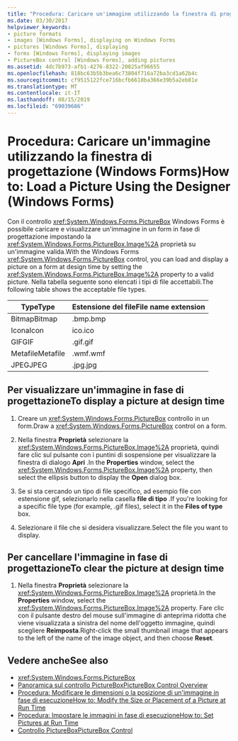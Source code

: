 ```yaml
---
title: "Procedura: Caricare un'immagine utilizzando la finestra di progettazione (Windows Forms)"
ms.date: 03/30/2017
helpviewer_keywords:
- picture formats
- images [Windows Forms], displaying on Windows Forms
- pictures [Windows Forms], displaying
- forms [Windows Forms], displaying images
- PictureBox control [Windows Forms], adding pictures
ms.assetid: 4dc7b973-afb1-4276-8322-20825af96655
ms.openlocfilehash: 818bc63b5b3bea6c73804f716a72ba3cd1a62b4c
ms.sourcegitcommit: cf9515122fce716bcfb6618ba366e39b5a2eb81e
ms.translationtype: MT
ms.contentlocale: it-IT
ms.lasthandoff: 08/15/2019
ms.locfileid: "69039686"
---
```

# <a name="how-to-load-a-picture-using-the-designer-windows-forms"></a><span data-ttu-id="75bbf-102">Procedura: Caricare un'immagine utilizzando la finestra di progettazione (Windows Forms)</span><span class="sxs-lookup"><span data-stu-id="75bbf-102">How to: Load a Picture Using the Designer (Windows Forms)</span></span>

<span data-ttu-id="75bbf-103">Con il controllo <xref:System.Windows.Forms.PictureBox> Windows Forms è possibile caricare e visualizzare un'immagine in un form in fase di progettazione impostando la <xref:System.Windows.Forms.PictureBox.Image%2A> proprietà su un'immagine valida.</span><span class="sxs-lookup"><span data-stu-id="75bbf-103">With the Windows Forms <xref:System.Windows.Forms.PictureBox> control, you can load and display a picture on a form at design time by setting the <xref:System.Windows.Forms.PictureBox.Image%2A> property to a valid picture.</span></span> <span data-ttu-id="75bbf-104">Nella tabella seguente sono elencati i tipi di file accettabili.</span><span class="sxs-lookup"><span data-stu-id="75bbf-104">The following table shows the acceptable file types.</span></span>

|<span data-ttu-id="75bbf-105">Type</span><span class="sxs-lookup"><span data-stu-id="75bbf-105">Type</span></span>|<span data-ttu-id="75bbf-106">Estensione del file</span><span class="sxs-lookup"><span data-stu-id="75bbf-106">File name extension</span></span>|
|---|---|
|<span data-ttu-id="75bbf-107">Bitmap</span><span class="sxs-lookup"><span data-stu-id="75bbf-107">Bitmap</span></span>|<span data-ttu-id="75bbf-108">.bmp</span><span class="sxs-lookup"><span data-stu-id="75bbf-108">.bmp</span></span>|
|<span data-ttu-id="75bbf-109">Icona</span><span class="sxs-lookup"><span data-stu-id="75bbf-109">Icon</span></span>|<span data-ttu-id="75bbf-110">ico</span><span class="sxs-lookup"><span data-stu-id="75bbf-110">.ico</span></span>|
|<span data-ttu-id="75bbf-111">GIF</span><span class="sxs-lookup"><span data-stu-id="75bbf-111">GIF</span></span>|<span data-ttu-id="75bbf-112">.gif</span><span class="sxs-lookup"><span data-stu-id="75bbf-112">.gif</span></span>|
|<span data-ttu-id="75bbf-113">Metafile</span><span class="sxs-lookup"><span data-stu-id="75bbf-113">Metafile</span></span>|<span data-ttu-id="75bbf-114">.wmf</span><span class="sxs-lookup"><span data-stu-id="75bbf-114">.wmf</span></span>|
|<span data-ttu-id="75bbf-115">JPEG</span><span class="sxs-lookup"><span data-stu-id="75bbf-115">JPEG</span></span>|<span data-ttu-id="75bbf-116">.jpg</span><span class="sxs-lookup"><span data-stu-id="75bbf-116">.jpg</span></span>|

## <a name="to-display-a-picture-at-design-time"></a><span data-ttu-id="75bbf-117">Per visualizzare un'immagine in fase di progettazione</span><span class="sxs-lookup"><span data-stu-id="75bbf-117">To display a picture at design time</span></span>

1. <span data-ttu-id="75bbf-118">Creare un <xref:System.Windows.Forms.PictureBox> controllo in un form.</span><span class="sxs-lookup"><span data-stu-id="75bbf-118">Draw a <xref:System.Windows.Forms.PictureBox> control on a form.</span></span>

2. <span data-ttu-id="75bbf-119">Nella finestra **Proprietà** selezionare la <xref:System.Windows.Forms.PictureBox.Image%2A> proprietà, quindi fare clic sul pulsante con i puntini di sospensione per visualizzare la finestra di dialogo **Apri** .</span><span class="sxs-lookup"><span data-stu-id="75bbf-119">In the **Properties** window, select the <xref:System.Windows.Forms.PictureBox.Image%2A> property, then select the ellipsis button to display the **Open** dialog box.</span></span>

3. <span data-ttu-id="75bbf-120">Se si sta cercando un tipo di file specifico, ad esempio file con estensione gif, selezionarlo nella casella **file di tipo** .</span><span class="sxs-lookup"><span data-stu-id="75bbf-120">If you're looking for a specific file type (for example, .gif files), select it in the **Files of type** box.</span></span>

4. <span data-ttu-id="75bbf-121">Selezionare il file che si desidera visualizzare.</span><span class="sxs-lookup"><span data-stu-id="75bbf-121">Select the file you want to display.</span></span>

## <a name="to-clear-the-picture-at-design-time"></a><span data-ttu-id="75bbf-122">Per cancellare l'immagine in fase di progettazione</span><span class="sxs-lookup"><span data-stu-id="75bbf-122">To clear the picture at design time</span></span>

1. <span data-ttu-id="75bbf-123">Nella finestra **Proprietà** selezionare la <xref:System.Windows.Forms.PictureBox.Image%2A> proprietà.</span><span class="sxs-lookup"><span data-stu-id="75bbf-123">In the **Properties** window, select the <xref:System.Windows.Forms.PictureBox.Image%2A> property.</span></span> <span data-ttu-id="75bbf-124">Fare clic con il pulsante destro del mouse sull'immagine di anteprima ridotta che viene visualizzata a sinistra del nome dell'oggetto immagine, quindi scegliere **Reimposta**.</span><span class="sxs-lookup"><span data-stu-id="75bbf-124">Right-click the small thumbnail image that appears to the left of the name of the image object, and then choose **Reset**.</span></span>

## <a name="see-also"></a><span data-ttu-id="75bbf-125">Vedere anche</span><span class="sxs-lookup"><span data-stu-id="75bbf-125">See also</span></span>

- <xref:System.Windows.Forms.PictureBox>
- [<span data-ttu-id="75bbf-126">Panoramica sul controllo PictureBox</span><span class="sxs-lookup"><span data-stu-id="75bbf-126">PictureBox Control Overview</span></span>](picturebox-control-overview-windows-forms.md)
- [<span data-ttu-id="75bbf-127">Procedura: Modificare le dimensioni o la posizione di un'immagine in fase di esecuzione</span><span class="sxs-lookup"><span data-stu-id="75bbf-127">How to: Modify the Size or Placement of a Picture at Run Time</span></span>](how-to-modify-the-size-or-placement-of-a-picture-at-run-time-windows-forms.md)
- [<span data-ttu-id="75bbf-128">Procedura: Impostare le immagini in fase di esecuzione</span><span class="sxs-lookup"><span data-stu-id="75bbf-128">How to: Set Pictures at Run Time</span></span>](how-to-set-pictures-at-run-time-windows-forms.md)
- [<span data-ttu-id="75bbf-129">Controllo PictureBox</span><span class="sxs-lookup"><span data-stu-id="75bbf-129">PictureBox Control</span></span>](picturebox-control-windows-forms.md)
